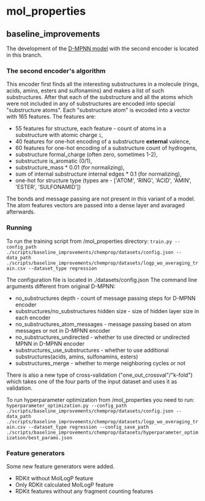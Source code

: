 
# mol_properties

## baseline_improvements
The development of the [D-MPNN model](https://github.com/chemprop/chemprop) with the second encoder is located in this branch.

### The second encoder's algorithm

This encoder first finds all the interesting substructures in a molecule (rings, acids, amins, esters and sulfonamins) and makes a list of such substructures. After that each of the substructure and all the atoms which were not included in any of substructures are encoded into special "substructure atoms". Each "substructure atom" is evcoded into a vector with 165 features. The features are:
* 55 features for structure, each feature - count of atoms in a substructure with atomic charge `i`,
* 40 features for one-hot encoding of a substructure **external** valence,
* 60 features for one-hot encoding of a substructure count of hydrogens,
* substructure formal_charge (often zero, sometimes 1-2),
* substructure is_aromatic (0/1),
* substructure_mass \* 0.01 (for normalizing),
* sum of internal substructure internal edges \* 0.1 (for normalizing),
* one-hot for structure type (types are - ['ATOM', 'RING', 'ACID', 'AMIN', 'ESTER', 'SULFONAMID'])

The bonds and message passing are not present in this variant of a model. The atom features vectors are passed into a dense layer and avaraged afterwards.

### Running
To run the training script from /mol_properties directory:
```train.py --config_path ./scripts/baseline_improvements/chemprop/datasets/config.json --data_path ./scripts/baseline_improvements/chemprop/datasets/logp_wo_averaging_train.csv --dataset_type regression```

The configuration file is located in ./datasets/config.json
The command line arguments different from original D-MPNN:
- no_substructures depth - count of message passing steps for D-MPNN encoder
- substructures/no_substructures hidden size - size of hidden layer size in each encoder
- no_substructures_atom_messages - message passing based on atom messages or not in D-MPNN encoder
- no_substructures_undirected - whether to use directed or undirected MPNN in D-MPNN encoder
- substructures_use_substructures - whether to use additional substructures(acids, amins, sulfonamins, esters)
- substructures_merge - whether to merge neighboring cycles or not

There is also a new type of cross-validation ("one_out_crossval"/"k-fold") which takes one of the four parts of the input dataset and uses it as validation.

To run hyperparameter optimization from /mol_properties you need to run:
```hyperparameter_optimization.py --config_path ./scripts/baseline_improvements/chemprop/datasets/config.json --data_path ./scripts/baseline_improvements/chemprop/datasets/logp_wo_averaging_train.csv --dataset_type regression --config_save_path ./scripts/baseline_improvements/chemprop/datasets/hyperparameter_optimization/best_params.json```

### Feature generators

Some new feature generators were added.
- RDKit without MolLogP feature
- Only RDKit calculated MolLogP feature
- RDKit features without any fragment counting features

